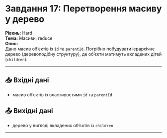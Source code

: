 # Завдання 17: Перетворення масиву у дерево  

**Рівень:** Hard  
**Тема:** Масиви, reduce  
**Опис:**  
Дано масив об’єктів із `id` та `parentId`. Потрібно побудувати ієрархічне дерево (деревоподібну структуру), де об’єкти матимуть вкладених дітей (`children`).  

---  

## 📥 Вхідні дані
- масив об’єктів із властивостями `id` та `parentId`  

## 📤 Вихідні дані
- дерево у вигляді вкладених об’єктів із `children`  

---
